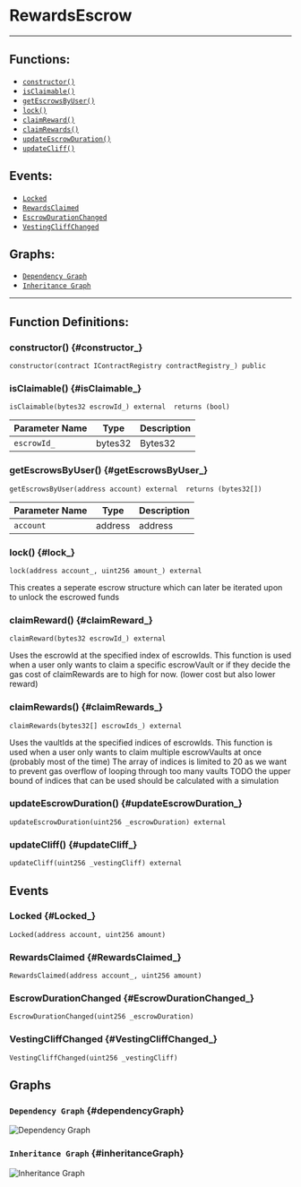 # RewardsEscrow
***
## Functions:
- [`constructor()`](#constructor_)
- [`isClaimable()`](#isClaimable_)
- [`getEscrowsByUser()`](#getEscrowsByUser_)
- [`lock()`](#lock_)
- [`claimReward()`](#claimReward_)
- [`claimRewards()`](#claimRewards_)
- [`updateEscrowDuration()`](#updateEscrowDuration_)
- [`updateCliff()`](#updateCliff_)
## Events:
- [`Locked`](#Locked_)
- [`RewardsClaimed`](#RewardsClaimed_)
- [`EscrowDurationChanged`](#EscrowDurationChanged_)
- [`VestingCliffChanged`](#VestingCliffChanged_)
## Graphs:
- [`Dependency Graph`](#dependencyGraph)
- [`Inheritance Graph`](#inheritanceGraph)
***
## Function Definitions:
### <a name="constructor_"></a> constructor() {#constructor_}
```
constructor(contract IContractRegistry contractRegistry_) public 
```
### <a name="isClaimable_"></a> isClaimable() {#isClaimable_}
```
isClaimable(bytes32 escrowId_) external  returns (bool)
```

| Parameter Name | Type | Description |
|------------|-----| -------|
| `escrowId_`| bytes32| Bytes32|

### <a name="getEscrowsByUser_"></a> getEscrowsByUser() {#getEscrowsByUser_}
```
getEscrowsByUser(address account) external  returns (bytes32[])
```

| Parameter Name | Type | Description |
|------------|-----| -------|
| `account`| address| address|

### <a name="lock_"></a> lock() {#lock_}
```
lock(address account_, uint256 amount_) external 
```
This creates a seperate escrow structure which can later be iterated upon to unlock the escrowed funds
### <a name="claimReward_"></a> claimReward() {#claimReward_}
```
claimReward(bytes32 escrowId_) external 
```
Uses the escrowId at the specified index of escrowIds.
This function is used when a user only wants to claim a specific escrowVault or if they decide the gas cost of claimRewards are to high for now.
(lower cost but also lower reward)
### <a name="claimRewards_"></a> claimRewards() {#claimRewards_}
```
claimRewards(bytes32[] escrowIds_) external 
```
Uses the vaultIds at the specified indices of escrowIds.
This function is used when a user only wants to claim multiple escrowVaults at once (probably most of the time)
The array of indices is limited to 20 as we want to prevent gas overflow of looping through too many vaults
TODO the upper bound of indices that can be used should be calculated with a simulation
### <a name="updateEscrowDuration_"></a> updateEscrowDuration() {#updateEscrowDuration_}
```
updateEscrowDuration(uint256 _escrowDuration) external 
```
### <a name="updateCliff_"></a> updateCliff() {#updateCliff_}
```
updateCliff(uint256 _vestingCliff) external 
```
## Events
### <a name="Locked_"></a> Locked {#Locked_}
```
Locked(address account, uint256 amount)
```
### <a name="RewardsClaimed_"></a> RewardsClaimed {#RewardsClaimed_}
```
RewardsClaimed(address account_, uint256 amount)
```
### <a name="EscrowDurationChanged_"></a> EscrowDurationChanged {#EscrowDurationChanged_}
```
EscrowDurationChanged(uint256 _escrowDuration)
```
### <a name="VestingCliffChanged_"></a> VestingCliffChanged {#VestingCliffChanged_}
```
VestingCliffChanged(uint256 _vestingCliff)
```
## Graphs
### <a name="dependencyGraph"></a> `Dependency Graph` {#dependencyGraph}
![Dependency Graph](images/RewardsEscrow_dependency_graph.png)
### <a name="inheritanceGraph"></a> `Inheritance Graph` {#inheritanceGraph}
![Inheritance Graph](images/RewardsEscrow_inheritance_graph.png)
